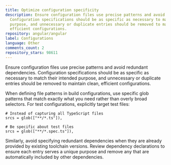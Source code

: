 ```yaml
---
title: Optimize configuration specificity
description: Ensure configuration files use precise patterns and avoid redundant dependencies.
  Configuration specifications should be as specific as necessary to match their intended
  purpose, and unnecessary or duplicate entries should be removed to maintain clean,
  efficient configurations.
repository: angular/angular
label: Configurations
language: Other
comments_count: 2
repository_stars: 98611
---
```


Ensure configuration files use precise patterns and avoid redundant dependencies. Configuration specifications should be as specific as necessary to match their intended purpose, and unnecessary or duplicate entries should be removed to maintain clean, efficient configurations.

When defining file patterns in build configurations, use specific glob patterns that match exactly what you need rather than overly broad selectors. For test configurations, explicitly target test files:

```bazel
# Instead of capturing all TypeScript files
srcs = glob(["**/*.ts"]),

# Be specific about test files
srcs = glob(["**/*.spec.ts"]),
```

Similarly, avoid specifying redundant dependencies when they are already provided by existing toolchain versions. Review dependency declarations to ensure each entry serves a unique purpose and remove any that are automatically included by other dependencies.